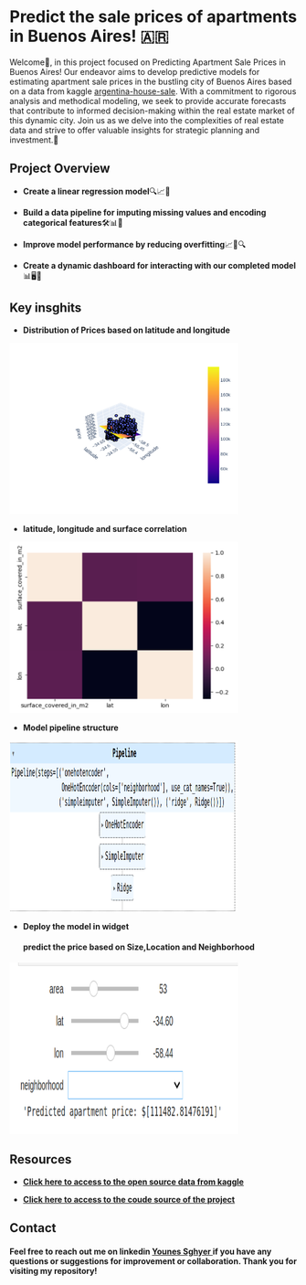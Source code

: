 # Predict the sale prices of apartments in Buenos Aires! 🇦🇷


Welcome👋, in this project focused on Predicting Apartment Sale Prices in Buenos Aires! Our endeavor aims to develop predictive models for estimating apartment sale prices in the bustling city of Buenos Aires based on a data from kaggle [argentina-house-sale](https://www.kaggle.com/datasets/andreavsquezlpez/properati-argentina-house-sale). 
With a commitment to rigorous analysis and methodical modeling, we seek to provide accurate forecasts that contribute to informed decision-making within the real estate market of this dynamic city. Join us as we delve into the complexities of real estate data and strive to offer valuable insights for strategic planning and investment.🚀 

## Project Overview 

- **Create a linear regression model**🔍📈🔧

- **Build a data pipeline for imputing missing values and encoding categorical features**🛠️📊🔌

- **Improve model performance by reducing overfitting**📈🔧🔍

- **Create a dynamic dashboard for interacting with our completed model**📊🖥️🔧

## Key insghits 

- **Distribution of Prices based on latitude and longitude**

<img src="images/pr2_2plt.png" alt=" Distribution of Prices based on lan & long " width="400" height="300">

- **latitude, longitude and surface correlation**

<img src="images/pr2_4coor.png" alt="coorelation of lan,long, surface coverd in m2" width="400" height="300">

 - **Model pipeline structure**
   
<img src="images/pr2_1Model.png" alt="pipeline model" width="400" height="300">

- **Deploy the model in widget**

  
  #### predict the price based on Size,Location and Neighborhood

<img src="images/pr2_3widg.png" alt="predict price on widget" width="400" height="300">



## Resources
- **[Click  here to access to the open source data from kaggle](https://www.kaggle.com/code/muhammadhafil/housing-in-buenos-aires)** 

- **[Click  here to access to the coude source of the project]()**


## Contact
#### Feel free to reach out me on linkedin <a href="https://www.linkedin.com/in/younes-sghyer-08144119b/"> Younes Sghyer </a> if you have any questions or suggestions for improvement or collaboration. Thank you for visiting my repository!

